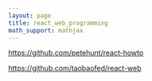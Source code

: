 ```yaml
---
layout: page
title: react_web_programming
math_support: mathjax
---
```



https://github.com/petehunt/react-howto

https://github.com/taobaofed/react-web


